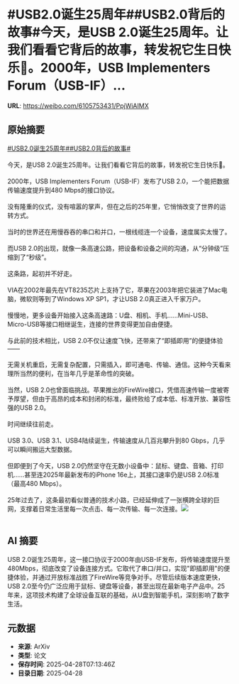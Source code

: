 # #USB2.0诞生25周年##USB2.0背后的故事#今天，是USB 2.0诞生25周年。让我们看看它背后的故事，转发祝它生日快乐🎂。2000年，USB Implementers Forum（USB-IF）...

**URL**: https://weibo.com/6105753431/PpjWiAIMX

## 原始摘要

<a href="https://m.weibo.cn/search?containerid=231522type%3D1%26t%3D10%26q%3D%23USB2.0%E8%AF%9E%E7%94%9F25%E5%91%A8%E5%B9%B4%23&amp;extparam=%23USB2.0%E8%AF%9E%E7%94%9F25%E5%91%A8%E5%B9%B4%23" data-hide=""><span class="surl-text">#USB2.0诞生25周年#</span></a><a href="https://m.weibo.cn/search?containerid=231522type%3D1%26t%3D10%26q%3D%23USB2.0%E8%83%8C%E5%90%8E%E7%9A%84%E6%95%85%E4%BA%8B%23&amp;extparam=%23USB2.0%E8%83%8C%E5%90%8E%E7%9A%84%E6%95%85%E4%BA%8B%23" data-hide=""><span class="surl-text">#USB2.0背后的故事#</span></a><br><br>今天，是USB 2.0诞生25周年。让我们看看它背后的故事，转发祝它生日快乐🎂。<br><br>2000年，USB Implementers Forum（USB-IF）发布了USB 2.0，一个能把数据传输速度提升到480 Mbps的接口协议。<br><br>没有隆重的仪式，没有喧嚣的掌声，但在之后的25年里，它悄悄改变了世界的运转方式。<br><br>当时的世界还在用慢吞吞的串口和并口，一根线缆连一个设备，速度属实太慢了。<br><br>而USB 2.0的出现，就像一条高速公路，把设备和设备之间的沟通，从“分钟级”压缩到了“秒级”。<br><br>这条路，起初并不好走。  <br><br>VIA在2002年最先在VT8235芯片上支持了它，苹果在2003年把它装进了Mac电脑，微软则等到了Windows XP SP1，才让USB 2.0真正进入千家万户。  <br><br>慢慢地，更多设备开始接入这条高速路：U盘、相机、手机……Mini-USB、Micro-USB等接口相继诞生，连接的世界变得更加自由便捷。<br><br>与此前的技术相比，USB 2.0不仅让速度飞快，还带来了“即插即用”的便捷体验——<br><br>无需关机重启，无需复杂配置，只需插入，即可通电、传输、通信。这种今天看来理所当然的便利，在当年几乎是革命性的突破。<br><br>当然，USB 2.0也曾面临挑战。苹果推出的FireWire接口，凭借高速传输一度被寄予厚望，但由于高昂的成本和封闭的标准，最终败给了成本低、标准开放、兼容性强的USB 2.0。<br><br>时间继续往前走。  <br><br>USB 3.0、USB 3.1、USB4陆续诞生，传输速度从几百兆攀升到80 Gbps，几乎可以瞬间搬运大型数据。<br><br>但即便到了今天，USB 2.0仍然坚守在无数小设备中：鼠标、键盘、音箱、打印机……甚至连2025年最新发布的iPhone 16e上，其接口速率仍是USB 2.0标准（最高480 Mbps）。<br><br>25年过去了，这条最初看似普通的技术小路，已经延伸成了一张横跨全球的巨网，支撑着日常生活里每一次点击、每一次传输、每一次连接。<img style="" src="https://tvax3.sinaimg.cn/large/006Fd7o3gy1i0waya7n56j30qy0f5dle.jpg" referrerpolicy="no-referrer"><br><br>

## AI 摘要

USB 2.0诞生25周年，这一接口协议于2000年由USB-IF发布，将传输速度提升至480Mbps，彻底改变了设备连接方式。它取代了串口/并口，实现"即插即用"的便捷体验，并通过开放标准战胜了FireWire等竞争对手。尽管后续版本速度更快，USB 2.0至今仍广泛应用于鼠标、键盘等设备，甚至出现在最新电子产品中。25年来，这项技术构建了全球设备互联的基础，从U盘到智能手机，深刻影响了数字生活。

## 元数据

- **来源**: ArXiv
- **类型**: 论文
- **保存时间**: 2025-04-28T07:13:46Z
- **目录日期**: 2025-04-28

